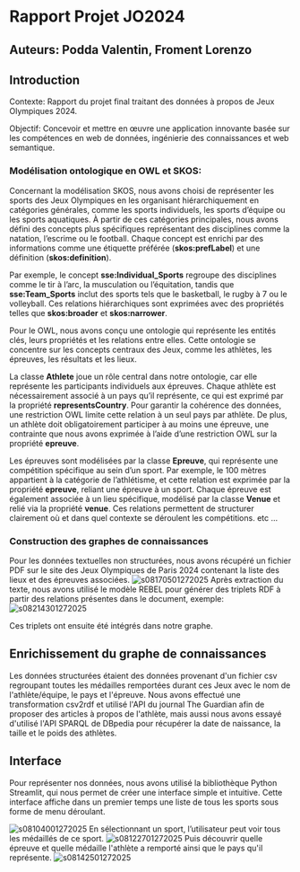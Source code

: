 # Rapport Projet JO2024
## Auteurs: Podda Valentin, Froment Lorenzo

## Introduction
Contexte: Rapport du projet final traitant des données à propos de Jeux Olympiques 2024.

Objectif: Concevoir et mettre en œuvre une application innovante basée sur les compétences en web de données, ingénierie des connaissances et web semantique.


### Modélisation ontologique en OWL et SKOS:

Concernant la modélisation SKOS, nous avons choisi de représenter les sports des Jeux Olympiques en les organisant hiérarchiquement en catégories générales, comme les sports individuels, les sports d’équipe ou les sports aquatiques. À partir de ces catégories principales, nous avons défini des concepts plus spécifiques représentant des disciplines comme la natation, l’escrime ou le football. Chaque concept est enrichi par des informations comme une étiquette préférée (**skos:prefLabel**) et une définition (**skos:definition**).

Par exemple, le concept **sse:Individual_Sports** regroupe des disciplines comme le tir à l’arc, la musculation ou l’équitation, tandis que **sse:Team_Sports** inclut des sports tels que le basketball, le rugby à 7 ou le volleyball. Ces relations hiérarchiques sont exprimées avec des propriétés telles que **skos:broader** et **skos:narrower**.

Pour le OWL, nous avons conçu une ontologie qui représente les entités clés, leurs propriétés et les relations entre elles. Cette ontologie se concentre sur les concepts centraux des Jeux, comme les athlètes, les épreuves, les résultats et les lieux.

La classe **Athlete** joue un rôle central dans notre ontologie, car elle représente les participants individuels aux épreuves. Chaque athlète est nécessairement associé à un pays qu’il représente, ce qui est exprimé par la propriété **representsCountry**. Pour garantir la cohérence des données, une restriction OWL limite cette relation à un seul pays par athlète. De plus, un athlète doit obligatoirement participer à au moins une épreuve, une contrainte que nous avons exprimée à l’aide d’une restriction OWL sur la propriété **epreuve**.

Les épreuves sont modélisées par la classe **Epreuve**, qui représente une compétition spécifique au sein d’un sport. Par exemple, le 100 mètres appartient à la catégorie de l’athlétisme, et cette relation est exprimée par la propriété **epreuve**, reliant une épreuve à un sport. Chaque épreuve est également associée à un lieu spécifique, modélisé par la classe **Venue** et relié via la propriété **venue**. Ces relations permettent de structurer clairement où et dans quel contexte se déroulent les compétitions.
etc ...

### Construction des graphes de connaissances

Pour les données textuelles non structurées, nous avons récupéré un fichier PDF sur le site des Jeux Olympiques de Paris 2024 contenant la liste des lieux et des épreuves associées.
![s08170501272025](https://a.okmd.dev/md/679732f250078.png)
 Après extraction du texte, nous avons utilisé le modèle REBEL pour générer des triplets RDF à partir des relations présentes dans le document, exemple:
![s08214301272025](https://a.okmd.dev/md/67973407ca2c6.png)
 
 Ces triplets ont ensuite été intégrés dans notre graphe.


## Enrichissement du graphe de connaissances

Les données structurées étaient des données provenant d'un fichier csv regroupant toutes les médailles remportées durant ces Jeux avec le nom de l'athlète/équipe, le pays et l'épreuve. Nous avons effectué une transformation csv2rdf et utilisé l'API du journal The Guardian afin de proposer des articles à propos de l'athlète, mais aussi nous avons essayé d'utilisé l'API SPARQL de DBpedia pour récupérer la date de naissance, la taille et le poids des athlètes.

## Interface

Pour représenter nos données, nous avons utilisé la bibliothèque Python Streamlit, qui nous permet de créer une interface simple et intuitive. Cette interface affiche dans un premier temps une liste de tous les sports sous forme de menu déroulant.

![s08104001272025](https://a.okmd.dev/md/67973171cd223.png)
En sélectionnant un sport, l’utilisateur peut voir tous les médaillés de ce sport.
![s08122701272025](https://a.okmd.dev/md/679731dc05451.png)
Puis découvrir quelle épreuve et quelle médaille l'athlète a remporté ainsi que le pays qu'il représente.
![s08142501272025](https://a.okmd.dev/md/67973251b80da.png)